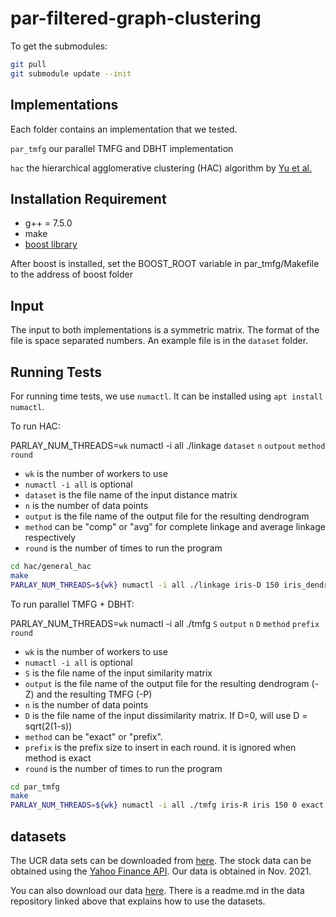 # par-filtered-graph-clustering

To get the submodules:
```bash
git pull
git submodule update --init
```


Implementations
--------
Each folder contains an implementation that we tested.

`par_tmfg` our parallel TMFG and DBHT implementation

`hac` the hierarchical agglomerative clustering (HAC) algorithm by [Yu et al.](https://arxiv.org/abs/2106.04727)


## Installation Requirement

* g++ = 7.5.0 
* make
* [boost library](https://www.boost.org/)

After boost is installed, set the BOOST_ROOT variable in par_tmfg/Makefile to the address of boost folder

## Input

The input to both implementations is a symmetric matrix. 
The format of the file is space separated numbers.
An example file is in the `dataset` folder.


## Running Tests
For running time tests, we use `numactl`. It can be installed using `apt install numactl`. 

To run HAC:

PARLAY_NUM_THREADS=`wk` numactl -i all ./linkage `dataset` `n` `outpout` `method` `round`

* `wk` is the number of workers to use
* `numactl -i all` is optional 
* `dataset` is the file name of the input distance matrix
* `n` is the number of data points
* `output` is the file name of the output file for the resulting dendrogram
* `method` can be "comp" or "avg" for complete linkage and average linkage respectively
* `round` is the number of times to run the program


```bash
cd hac/general_hac
make
PARLAY_NUM_THREADS=${wk} numactl -i all ./linkage iris-D 150 iris_dendro comp 1
```


To run parallel TMFG + DBHT:

PARLAY_NUM_THREADS=`wk` numactl -i all ./tmfg `S` `output` `n` `D` `method` `prefix` `round`

* `wk` is the number of workers to use
* `numactl -i all` is optional 
* `S` is the file name of the input similarity matrix
* `output` is the file name of the output file for the resulting dendrogram (-Z) and the resulting TMFG (-P)
* `n` is the number of data points
* `D` is the file name of the input dissimilarity matrix. If D=0, will use D = sqrt(2(1-s))
* `method` can be "exact" or "prefix".
* `prefix` is the prefix size to insert in each round. it is ignored when method is exact
* `round` is the number of times to run the program

```bash
cd par_tmfg
make
PARLAY_NUM_THREADS=${wk} numactl -i all ./tmfg iris-R iris 150 0 exact 0 1
```

## datasets

The UCR data sets can be downloaded from [here](https://www.cs.ucr.edu/~eamonn/time_series_data_2018/).
The stock data can be obtained using the [Yahoo Finance API](https://pypi.org/project/yfinance/). Our data is obtained in Nov. 2021.

You can also download our data [here](https://console.cloud.google.com/storage/browser/par-filtered-graph-clustering).
There is a readme.md in the data repository linked above that explains how to use the datasets.


